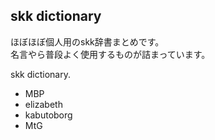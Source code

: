 skk dictionary
---

ほぼほぼ個人用のskk辞書まとめです。  
名言やら普段よく使用するものが詰まっています。  

skk dictionary.
* MBP
* elizabeth
* kabutoborg
* MtG
